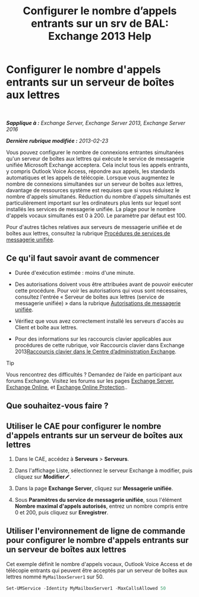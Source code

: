 ﻿---
title: 'Configurer le nombre d’appels entrants sur un srv de BAL: Exchange 2013 Help'
TOCTitle: Configurer le nombre d'appels entrants sur un serveur de boîtes aux lettres
ms:assetid: 419e1de9-2bf8-48a8-824d-2a536b0a6d90
ms:mtpsurl: https://technet.microsoft.com/fr-fr/library/Aa997637(v=EXCHG.150)
ms:contentKeyID: 50555376
ms.date: 05/23/2018
mtps_version: v=EXCHG.150
ms.translationtype: MT
---

# Configurer le nombre d'appels entrants sur un serveur de boîtes aux lettres

 

_**Sapplique à :** Exchange Server, Exchange Server 2013, Exchange Server 2016_

_**Dernière rubrique modifiée :** 2013-02-23_

Vous pouvez configurer le nombre de connexions entrantes simultanées qu'un serveur de boîtes aux lettres qui exécute le service de messagerie unifiée Microsoft Exchange acceptera. Cela inclut tous les appels entrants, y compris Outlook Voice Access, répondre aux appels, les standards automatiques et les appels de télécopie. Lorsque vous augmentez le nombre de connexions simultanées sur un serveur de boîtes aux lettres, davantage de ressources système est requises que si vous réduisez le nombre d'appels simultanés. Réduction du nombre d'appels simultanés est particulièrement important sur les ordinateurs plus lents sur lequel sont installés les services de messagerie unifiée. La plage pour le nombre d'appels vocaux simultanés est 0 à 200. Le paramètre par défaut est 100.

Pour d'autres tâches relatives aux serveurs de messagerie unifiée et de boîtes aux lettres, consultez la rubrique [Procédures de services de messagerie unifiée](um-services-procedures-exchange-2013-help.md).

## Ce qu'il faut savoir avant de commencer

  - Durée d'exécution estimée : moins d'une minute.

  - Des autorisations doivent vous être attribuées avant de pouvoir exécuter cette procédure. Pour voir les autorisations qui vous sont nécessaires, consultez l'entrée « Serveur de boîtes aux lettres (service de messagerie unifiée) » dans la rubrique [Autorisations de messagerie unifiée](unified-messaging-permissions-exchange-2013-help.md).

  - Vérifiez que vous avez correctement installé les serveurs d'accès au Client et boîte aux lettres.

  - Pour des informations sur les raccourcis clavier applicables aux procédures de cette rubrique, voir Raccourcis clavier dans Exchange 2013[Raccourcis clavier dans le Centre d’administration Exchange](keyboard-shortcuts-in-the-exchange-admin-center-exchange-online-protection-help.md).

> [!TIP]
> Vous rencontrez des difficultés ? Demandez de l’aide en participant aux forums Exchange. Visitez les forums sur les pages <a href="https://go.microsoft.com/fwlink/p/?linkid=60612">Exchange Server</a>, <a href="https://go.microsoft.com/fwlink/p/?linkid=267542">Exchange Online</a>, et <a href="https://go.microsoft.com/fwlink/p/?linkid=285351">Exchange Online Protection</a>..


## Que souhaitez-vous faire ?

## Utiliser le CAE pour configurer le nombre d'appels entrants sur un serveur de boîtes aux lettres

1.  Dans le CAE, accédez à **Serveurs** \> **Serveurs**.

2.  Dans l'affichage Liste, sélectionnez le serveur Exchange à modifier, puis cliquez sur **Modifier**![Icône Modifier](images/Bb124582.6f53ccb2-1f13-4c02-bea0-30690e6ea71d(EXCHG.150).gif "Icône Modifier").

3.  Dans la page **Exchange Server**, cliquez sur **Messagerie unifiée**.

4.  Sous **Paramètres du service de messagerie unifiée**, sous l'élément **Nombre maximal d'appels autorisés**, entrez un nombre compris entre 0 et 200, puis cliquez sur **Enregistrer**.

## Utiliser l'environnement de ligne de commande pour configurer le nombre d'appels entrants sur un serveur de boîtes aux lettres

Cet exemple définit le nombre d'appels vocaux, Outlook Voice Access et de télécopie entrants qui peuvent être acceptés par un serveur de boîtes aux lettres nommé `MyMailboxServer1` sur 50.

```powershell
Set-UMService -Identity MyMailboxServer1 -MaxCallsAllowed 50
```

